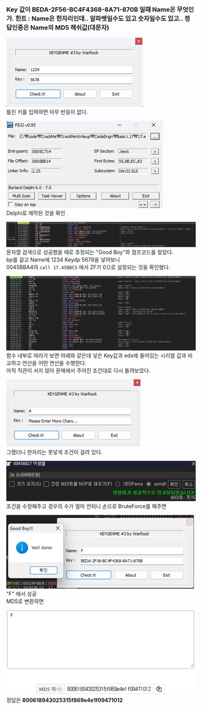 ### Key 값이 BEDA-2F56-BC4F4368-8A71-870B 일때 Name은 무엇인가. 힌트 : Name은 한자리인데.. 알파벳일수도 있고 숫자일수도 있고.. 정답인증은 Name의 MD5 해쉬값(대문자)

![alt text](image.png)  
틀린 키를 입력하면 아무 반응이 없다.

![alt text](image-1.png)  
Delphi로 제작된 것을 확인

![alt text](image-2.png)  
문자열 검색으로 성공했을 때로 추정되는 "Good Boy"와 점프코드를 찾았다.  
bp를 걸고 Name에 1234 Keydp 5678을 넣어보니  
0045BBA4의 `call 17.45BBC5` 에서 ZF가 0으로 설정되는 것을 확인했다.

![alt text](image-3.png)  
함수 내부로 따라가 보면 아래와 같은데 넣은 Key값과 edx에 들어있는 시리얼 값과 비교하고 연산을 어떤 연산을 수행한다.  
아직 직관이 서지 않아 문제에서 주어진 조건대로 다시 돌려보았다.

![alt text](image-4.png)  
그랬더니 한자리는 못넣게 조건이 걸려 있다.

![alt text](image-5.png)  
조건을 수정해주고 경우의 수가 얼마 안되니 손으로 BruteForce를 해주면

![alt text](image-6.png)  
"F" 에서 성공  
MD5로 변환하면

![alt text](image-7.png)  
정답은 **800618943025315f869e4e1f09471012**
